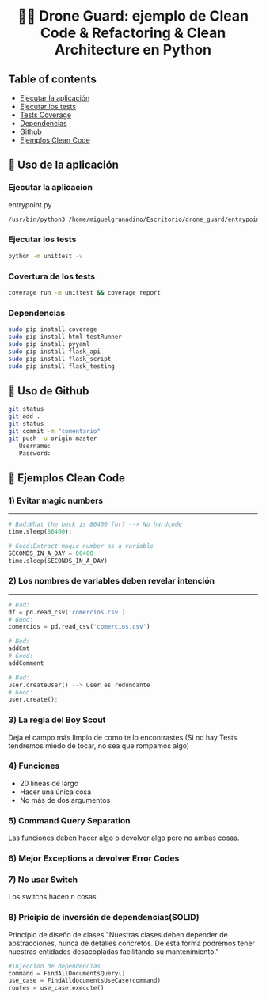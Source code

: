 <div>
    <h1 align="center">
        🐘🎯 Drone Guard: ejemplo de Clean Code & Refactoring & Clean Architecture en Python
    </h1>
<div>

## Table of contents
* [Ejecutar la aplicación](#ejecutar-la-aplicacion)
* [Ejecutar los tests](#ejecutar-los-tests)
* [Tests Coverage](#tests-coverage)
* [Dependencias](#dependencias)
* [Github](#github)
* [Ejemplos Clean Code](#ejemplos-clean-code)


## :large_blue_circle: Uso de la aplicación

### Ejecutar la aplicacion
entrypoint.py
```sh
/usr/bin/python3 /home/miguelgranadino/Escritorio/drone_guard/entrypoint.py
```

### Ejecutar los tests
```sh
python -m unittest -v
```

### Covertura de los tests
```sh
coverage run -m unittest && coverage report
```

### Dependencias
```sh
sudo pip install coverage
sudo pip install html-testRunner
sudo pip install pyyaml
sudo pip install flask_api
sudo pip install flask_script
sudo pip install flask_testing
```


## :large_blue_circle: Uso de Github
```sh
git status
git add .
git status
git commit -m "comentario"
git push -u origin master
   Username:
   Password:
```
## :large_blue_circle: Ejemplos Clean Code

### 1) Evitar magic numbers
--------------------------------------
```python
# Bad:What the heck is 86400 for? --> No hardcode
time.sleep(86400);

# Good:Extract magic number as a variable
SECONDS_IN_A_DAY = 86400
time.sleep(SECONDS_IN_A_DAY)
```

### 2) Los nombres de variables deben revelar intención
---------------------------------------

```python
# Bad:
df = pd.read_csv('comercios.csv')
# Good:
comercios = pd.read_csv('comercios.csv')

# Bad:
addCmt
# Good:
addComment

# Bad:
user.createUser() --> User es redundante
# Good:
user.create();
```

### 3) La regla del Boy Scout

Deja el campo más limpio de como te lo encontrastes
(Si no hay Tests tendremos miedo de tocar, no sea que rompamos algo)

### 4) Funciones
- 20 lineas de largo
- Hacer una única cosa
- No más de dos argumentos

### 5) Command Query Separation
Las funciones deben hacer algo o devolver algo pero no ambas cosas.

### 6) Mejor Exceptions a devolver Error Codes

### 7) No usar Switch
Los switchs hacen n cosas

### 8) Pricipio de inversión de dependencias(SOLID)
Principio de diseño de clases
"Nuestras clases deben depender de abstracciones, nunca de detalles concretos. 
De esta forma podremos tener nuestras entidades desacopladas facilitando su mantenimiento."

```python
#Injeccion de dependencias
command = FindAllDocumentsQuery()
use_case = FindAlldocumentsUseCase(command)
routes = use_case.execute()
```

